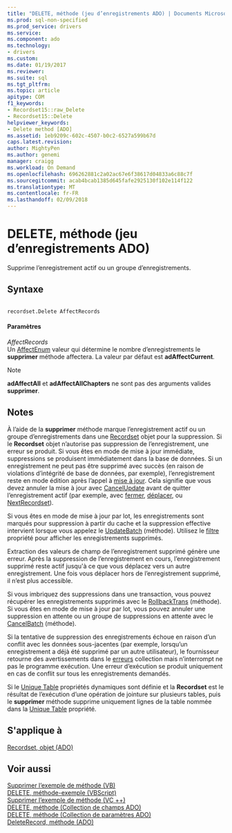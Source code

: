 ```yaml
---
title: "DELETE, méthode (jeu d’enregistrements ADO) | Documents Microsoft"
ms.prod: sql-non-specified
ms.prod_service: drivers
ms.service: 
ms.component: ado
ms.technology:
- drivers
ms.custom: 
ms.date: 01/19/2017
ms.reviewer: 
ms.suite: sql
ms.tgt_pltfrm: 
ms.topic: article
apitype: COM
f1_keywords:
- Recordset15::raw_Delete
- Recordset15::Delete
helpviewer_keywords:
- Delete method [ADO]
ms.assetid: 1eb9209c-602c-4507-b0c2-6527a599b67d
caps.latest.revision: 
author: MightyPen
ms.author: genemi
manager: craigg
ms.workload: On Demand
ms.openlocfilehash: 696262881c2a02ac67e6f38617d04833a6c88c7f
ms.sourcegitcommit: acab4bcab1385d645fafe2925130f102e114f122
ms.translationtype: MT
ms.contentlocale: fr-FR
ms.lasthandoff: 02/09/2018
---
```

# <a name="delete-method-ado-recordset"></a>DELETE, méthode (jeu d’enregistrements ADO)
Supprime l’enregistrement actif ou un groupe d’enregistrements.  
  
## <a name="syntax"></a>Syntaxe  
  
```  
  
recordset.Delete AffectRecords  
```  
  
#### <a name="parameters"></a>Paramètres  
 *AffectRecords*  
 Un [AffectEnum](../../../ado/reference/ado-api/affectenum.md) valeur qui détermine le nombre d’enregistrements le **supprimer** méthode affectera. La valeur par défaut est **adAffectCurrent**.  
  
> [!NOTE]
>  **adAffectAll** et **adAffectAllChapters** ne sont pas des arguments valides **supprimer**.  
  
## <a name="remarks"></a>Notes  
 À l’aide de la **supprimer** méthode marque l’enregistrement actif ou un groupe d’enregistrements dans une [Recordset](../../../ado/reference/ado-api/recordset-object-ado.md) objet pour la suppression. Si le **Recordset** objet n’autorise pas suppression de l’enregistrement, une erreur se produit. Si vous êtes en mode de mise à jour immédiate, suppressions se produisent immédiatement dans la base de données. Si un enregistrement ne peut pas être supprimé avec succès (en raison de violations d’intégrité de base de données, par exemple), l’enregistrement reste en mode édition après l’appel à [mise à jour](../../../ado/reference/ado-api/update-method.md). Cela signifie que vous devez annuler la mise à jour avec [CancelUpdate](../../../ado/reference/ado-api/cancelupdate-method-ado.md) avant de quitter l’enregistrement actif (par exemple, avec [fermer](../../../ado/reference/ado-api/close-method-ado.md), [déplacer](../../../ado/reference/ado-api/move-method-ado.md), ou [ NextRecordset](../../../ado/reference/ado-api/nextrecordset-method-ado.md)).  
  
 Si vous êtes en mode de mise à jour par lot, les enregistrements sont marqués pour suppression à partir du cache et la suppression effective intervient lorsque vous appelez le [UpdateBatch](../../../ado/reference/ado-api/updatebatch-method.md) (méthode). Utilisez le [filtre](../../../ado/reference/ado-api/filter-property.md) propriété pour afficher les enregistrements supprimés.  
  
 Extraction des valeurs de champ de l’enregistrement supprimé génère une erreur. Après la suppression de l’enregistrement en cours, l’enregistrement supprimé reste actif jusqu'à ce que vous déplacez vers un autre enregistrement. Une fois vous déplacer hors de l’enregistrement supprimé, il n’est plus accessible.  
  
 Si vous imbriquez des suppressions dans une transaction, vous pouvez récupérer les enregistrements supprimés avec le [RollbackTrans](../../../ado/reference/ado-api/begintrans-committrans-and-rollbacktrans-methods-ado.md) (méthode). Si vous êtes en mode de mise à jour par lot, vous pouvez annuler une suppression en attente ou un groupe de suppressions en attente avec le [CancelBatch](../../../ado/reference/ado-api/cancelbatch-method-ado.md) (méthode).  
  
 Si la tentative de suppression des enregistrements échoue en raison d’un conflit avec les données sous-jacentes (par exemple, lorsqu’un enregistrement a déjà été supprimé par un autre utilisateur), le fournisseur retourne des avertissements dans le [erreurs](../../../ado/reference/ado-api/errors-collection-ado.md) collection mais n’interrompt ne pas le programme exécution. Une erreur d’exécution se produit uniquement en cas de conflit sur tous les enregistrements demandés.  
  
 Si le [Unique Table](../../../ado/reference/ado-api/unique-table-unique-schema-unique-catalog-properties-dynamic-ado.md) propriétés dynamiques sont définie et la **Recordset** est le résultat de l’exécution d’une opération de jointure sur plusieurs tables, puis le **supprimer** méthode supprime uniquement lignes de la table nommée dans la [Unique Table](../../../ado/reference/ado-api/unique-table-unique-schema-unique-catalog-properties-dynamic-ado.md) propriété.  
  
## <a name="applies-to"></a>S'applique à  
 [Recordset, objet (ADO)](../../../ado/reference/ado-api/recordset-object-ado.md)  
  
## <a name="see-also"></a>Voir aussi  
 [Supprimer l’exemple de méthode (VB)](../../../ado/reference/ado-api/delete-method-example-vb.md)   
 [DELETE, méthode-exemple (VBScript)](../../../ado/reference/ado-api/delete-method-example-vbscript.md)   
 [Supprimer l’exemple de méthode (VC ++)](../../../ado/reference/ado-api/delete-method-example-vc.md)   
 [DELETE, méthode (Collection de champs ADO)](../../../ado/reference/ado-api/delete-method-ado-fields-collection.md)   
 [DELETE, méthode (Collection de paramètres ADO)](../../../ado/reference/ado-api/delete-method-ado-parameters-collection.md)   
 [DeleteRecord, méthode (ADO)](../../../ado/reference/ado-api/deleterecord-method-ado.md)
